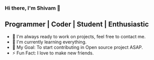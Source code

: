 ### Hi there, I'm Shivam 👋

## Programmer | Coder | Student | Enthusiastic
<!-- 
- 😎 I'm currently working on a []
-->
- 👬 I'm always ready to work on projects, feel free to contact me.
- 🌱 I'm currently learning everything.
- 🥅 My Goal: To start contributing in Open source project ASAP.
- ⚡ Fun Fact: I love to make new friends.

<!--
### Connect with me:
[<img align="left" alt="mr_shivamgarg | twitter" width="22px" src="https://cdn.jsdelivr.net/npm/simple-icons@v3/icons/twitter.svg" />][twitter]
[<img align="left" alt="mr-shivamgarg | linkedin" width="22px" src="https://cdn.jsdelivr.net/npm/simple-icons@v3/icons/linkedin.svg" />][linkedin]
[<img align="left" alt="mr_shivamgarg | instagram" width="22px" src="https://cdn.jsdelivr.net/npm/simple-icons@v3/icons/instagram.svg" />][instagram]
-->

<br />

<!--
### Skills and Language:
-->


[twitter]: https://twitter.com/mr_shivamgarg
[linkedin]: https://www.linkedin.com/in/mrshivamgarg/
[instagram]: https://www.instagram.com/mr_shivamgarg/

<!--
**mr-shivamgarg/mr-shivamgarg** is a ✨ _special_ ✨ repository because its `README.md` (this file) appears on your GitHub profile.

Here are some ideas to get you started:

- 🔭 I’m currently working on ...
- 🌱 I’m currently learning ...
- 👯 I’m looking to collaborate on ...
- 🤔 I’m looking for help with ...
- 💬 Ask me about ...
- 📫 How to reach me: ...
- 😄 Pronouns: ...
- ⚡ Fun fact: ...
-->
